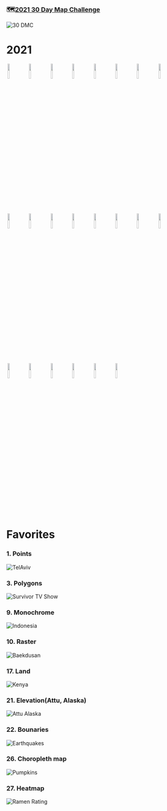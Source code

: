 ### 🗺️[2021 30 Day Map Challenge](https://github.com/tjukanovt/30DayMapChallenge)
![30 DMC](https://github.com/inkyscope/mapscope/blob/main/data/30dmpc_2021.png)

# 2021
<p float = "center">
<img src="https://github.com/inkyscope/30-Day-Map-Challenge/blob/main/2021/1.%20Points/TelAviv.png" width="10%" hspace="3"/><img src="https://github.com/inkyscope/30-Day-Map-Challenge/blob/main/2021/2.%20Lines/SouthKoreaMap.png" width="10%" hspace="3"/><img src="https://github.com/inkyscope/30-Day-Map-Challenge/blob/main/2021/3.%20Polygons/SurvivorTVShow.png" width="10%" hspace="3"/><img src="https://github.com/inkyscope/30-Day-Map-Challenge/blob/main/2021/4.%20Hexagons/Watermelon.png" width="10%" hspace="3"/><img src="https://github.com/inkyscope/30-Day-Map-Challenge/blob/main/2021/5.%20OpenStreetMap/Resturants.png" width="10%" hspace="3"/><img src="https://github.com/inkyscope/30-Day-Map-Challenge/blob/main/2021/7.%20Green/Starbucks.png" width="10%" hspace="3"/><img src="https://github.com/inkyscope/30-Day-Map-Challenge/blob/main/2021/8.%20Blue/Pohang_Rivers.png" width="10%" hspace="3"/><img src="https://github.com/inkyscope/30-Day-Map-Challenge/blob/main/2021/9.%20Monochrome/Hospitals.png" width="10%" hspace="3"/><img src="https://github.com/inkyscope/30-Day-Map-Challenge/blob/main/2021/10.%20Raster/Baekdusan.png" width="10%" hspace="3"/><img src="https://github.com/inkyscope/30-Day-Map-Challenge/blob/main/2021/11.%203D/VolcanoeEruptions_Indonesia.png" width="10%" hspace="3"/><img src="https://github.com/inkyscope/30-Day-Map-Challenge/blob/main/2021/12.Population/AsiaHappiness.png" width="10%" hspace="3"/><img src="https://github.com/inkyscope/30-Day-Map-Challenge/blob/main/2021/13.%20Natural%20Earth/KoreaHappiness.png" width="10%" hspace="3"/><img src="https://github.com/inkyscope/30-Day-Map-Challenge/blob/main/2021/17.%20Land/Crops_Kenya.png" width="10%" hspace="3"/><img src = "https://github.com/inkyscope/30-Day-Map-Challenge/blob/main/2021/18.%20Water/WaterAcess_Tanzania.png" width = "10%" hspace = "3"/><img src="https://github.com/inkyscope/30-Day-Map-Challenge/blob/main/2021/19.%20Islands/UpoluSamoa.png" width="10%" hspace="3"/><img src="https://github.com/inkyscope/30-Day-Map-Challenge/blob/main/2021/21.%20Elevation/Attu_Alaska.png" width="10%" hspace="3"/><img src="https://github.com/inkyscope/30-Day-Map-Challenge/blob/main/2021/22.%20Boundaries/Earthquakes.png" width="10%" hspace="3"/><img src="https://github.com/inkyscope/30-Day-Map-Challenge/blob/main/2021/24.%20Historical%20Map/relativepopulationofblacks.png" width="10%" hspace="3"/><img src="https://github.com/inkyscope/30-Day-Map-Challenge/blob/main/2021/25.%20Interactive%20Map/VolcanoEruptions.gif" width="10%" hspace="3"/><img src="https://github.com/inkyscope/30-Day-Map-Challenge/blob/main/2021/26.%20Choropleth%20Map/GiantPumpkins.png" width="10%" hspace="3"/><img src="https://github.com/inkyscope/30-Day-Map-Challenge/blob/main/2021/27.%20Heatmap/RamenRatings.png" width="10%" hspace="3"/><img src="https://github.com/inkyscope/30-Day-Map-Challenge/blob/main/2021/30.%20Metamapping%20Day/LifeExpectancy.png" width="10%" hspace="3"/>
</p>
  
# Favorites
### 1. Points
![TelAviv](https://github.com/inkyscope/30-Day-Map-Challenge/blob/main/2021/1.%20Points/TelAviv.png)

### 3. Polygons
![Survivor TV Show](https://github.com/inkyscope/30-Day-Map-Challenge/blob/main/2021/3.%20Polygons/SurvivorTVShow.png)

### 9. Monochrome
![Indonesia](https://github.com/inkyscope/30-Day-Map-Challenge/blob/main/2021/9.%20Monochrome/Hospitals.png)

### 10. Raster
![Baekdusan](https://github.com/inkyscope/30-Day-Map-Challenge/blob/main/2021/10.%20Raster/Baekdusan.png)

### 17. Land
![Kenya](https://github.com/inkyscope/30-Day-Map-Challenge/blob/main/2021/17.%20Land/Crops_Kenya.png)

### 21. Elevation(Attu, Alaska)
![Attu Alaska](https://github.com/inkyscope/30-Day-Map-Challenge/blob/main/2021/21.%20Elevation/Attu_Alaska.png)

### 22. Bounaries
![Earthquakes](https://github.com/inkyscope/30-Day-Map-Challenge/blob/main/2021/22.%20Boundaries/Earthquakes.png)

### 26. Choropleth map
![Pumpkins](https://github.com/inkyscope/30-Day-Map-Challenge/blob/main/2021/26.%20Choropleth%20Map/GiantPumpkins.png)

### 27. Heatmap
![Ramen Rating](https://github.com/inkyscope/30-Day-Map-Challenge/blob/main/2021/27.%20Heatmap/RamenRatings.png)
